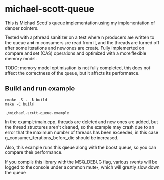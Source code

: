 # michael-scott-queue

This is Michael Scott's queue implementation using my implementation of danger pointers.

Tested with a pthread sanitizer on a test where n producers are written to the queue and m consumers are read from it, and the threads are turned off after some iterations and new ones are create. Fully implemented on compare and set (CAS) operations and optimized with a more flexible memory model.

TODO: memory model optimization is not fully completed, this does not affect the correctness of the queue, but it affects its performance.

Build and run example
-------
```
cmake -S . -B build
make -C build

./michael-scott-queue-example
```

In the example/main.cpp, threads are deleted and new ones are added, but the thread structures aren't cleaned, so the example may crash due to an error that the maximum number of threads has been exceeded, in this case g_consumer_iterations_before_die should be increased.

Also, this example runs this queue along with the boost queue, so you can compare their performance.

If you compile this library with the MSQ_DEBUG flag, various events will be logged to the console under a common mutex, which will greatly slow down the queue
